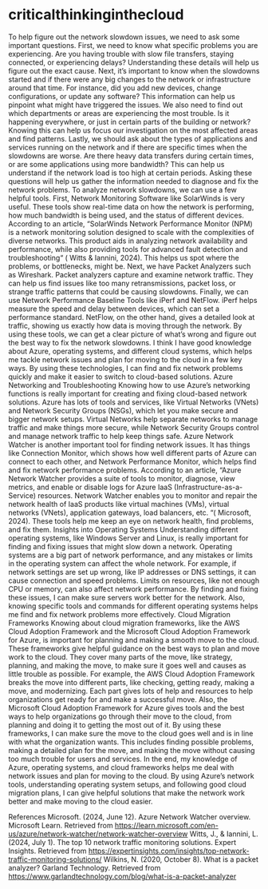 # criticalthinkinginthecloud
To help figure out the network slowdown issues, we need to ask some important questions. First, we need to know what specific problems you are experiencing. Are you having trouble with slow file transfers, staying connected, or experiencing delays? Understanding these details will help us figure out the exact cause. Next, it’s important to know when the slowdowns started and if there were any big changes to the network or infrastructure around that time. For instance, did you add new devices, change configurations, or update any software? This information can help us pinpoint what might have triggered the issues. We also need to find out which departments or areas are experiencing the most trouble. Is it happening everywhere, or just in certain parts of the building or network? Knowing this can help us focus our investigation on the most affected areas and find patterns. Lastly, we should ask about the types of applications and services running on the network and if there are specific times when the slowdowns are worse. Are there heavy data transfers during certain times, or are some applications using more bandwidth? This can help us understand if the network load is too high at certain periods. Asking these questions will help us gather the information needed to diagnose and fix the network problems.
To analyze network slowdowns, we can use a few helpful tools. First, Network Monitoring Software like SolarWinds is very useful. These tools show real-time data on how the network is performing, how much bandwidth is being used, and the status of different devices. According to an article, “SolarWinds Network Performance Monitor (NPM) is a network monitoring solution designed to scale with the complexities of diverse networks. This product aids in analyzing network availability and performance, while also providing tools for advanced fault detection and troubleshooting“ ( Witts & Iannini, 2024). This helps us spot where the problems, or bottlenecks, might be. Next, we have Packet Analyzers such as Wireshark. Packet analyzers capture and examine network traffic. They can help us find issues like too many retransmissions, packet loss, or strange traffic patterns that could be causing slowdowns. Finally, we can use Network Performance Baseline Tools like iPerf and NetFlow. iPerf helps measure the speed and delay between devices, which can set a performance standard. NetFlow, on the other hand, gives a detailed look at traffic, showing us exactly how data is moving through the network. By using these tools, we can get a clear picture of what’s wrong and figure out the best way to fix the network slowdowns.
I think I have good knowledge about Azure, operating systems, and different cloud systems, which helps me tackle network issues and plan for moving to the cloud in a few key ways. By using these technologies, I can find and fix network problems quickly and make it easier to switch to cloud-based solutions. Azure Networking and Troubleshooting Knowing how to use Azure’s networking functions is really important for creating and fixing cloud-based network solutions. Azure has lots of tools and services, like Virtual Networks (VNets) and Network Security Groups (NSGs), which let you make secure and bigger network setups. Virtual Networks help separate networks to manage traffic and make things more secure, while Network Security Groups control and manage network traffic to help keep things safe. Azure Network Watcher is another important tool for finding network issues. It has things like Connection Monitor, which shows how well different parts of Azure can connect to each other, and Network Performance Monitor, which helps find and fix network performance problems. According to an article, “Azure Network Watcher provides a suite of tools to monitor, diagnose, view metrics, and enable or disable logs for Azure IaaS (Infrastructure-as-a-Service) resources. Network Watcher enables you to monitor and repair the network health of IaaS products like virtual machines (VMs), virtual networks (VNets), application gateways, load balancers, etc. “( Microsoft, 2024). These tools help me keep an eye on network health, find problems, and fix them. Insights into Operating Systems Understanding different operating systems, like Windows Server and Linux, is really important for finding and fixing issues that might slow down a network. Operating systems are a big part of network performance, and any mistakes or limits in the operating system can affect the whole network. For example, if network settings are set up wrong, like IP addresses or DNS settings, it can cause connection and speed problems. Limits on resources, like not enough CPU or memory, can also affect network performance. By finding and fixing these issues, I can make sure servers work better for the network. Also, knowing specific tools and commands for different operating systems helps me find and fix network problems more effectively.
 Cloud Migration Frameworks Knowing about cloud migration frameworks, like the AWS Cloud Adoption Framework and the Microsoft Cloud Adoption Framework for Azure, is important for planning and making a smooth move to the cloud. These frameworks give helpful guidance on the best ways to plan and move work to the cloud. They cover many parts of the move, like strategy, planning, and making the move, to make sure it goes well and causes as little trouble as possible. For example, the AWS Cloud Adoption Framework breaks the move into different parts, like checking, getting ready, making a move, and modernizing. Each part gives lots of help and resources to help organizations get ready for and make a successful move. Also, the Microsoft Cloud Adoption Framework for Azure gives tools and the best ways to help organizations go through their move to the cloud, from planning and doing it to getting the most out of it. By using these frameworks, I can make sure the move to the cloud goes well and is in line with what the organization wants. This includes finding possible problems, making a detailed plan for the move, and making the move without causing too much trouble for users and services. In the end, my knowledge of Azure, operating systems, and cloud frameworks helps me deal with network issues and plan for moving to the cloud. By using Azure’s network tools, understanding operating system setups, and following good cloud migration plans, I can give helpful solutions that make the network work better and make moving to the cloud easier.



References
Microsoft. (2024, June 12). Azure Network Watcher overview. Microsoft Learn. Retrieved from https://learn.microsoft.com/en-us/azure/network-watcher/network-watcher-overview
Witts, J., & Iannini, L. (2024, July 1). The top 10 network traffic monitoring solutions. Expert Insights. Retrieved from https://expertinsights.com/insights/top-network-traffic-monitoring-solutions/
Wilkins, N. (2020, October 8). What is a packet analyzer? Garland Technology. Retrieved from https://www.garlandtechnology.com/blog/what-is-a-packet-analyzer






